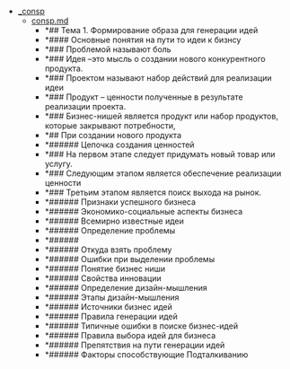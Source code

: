 - <a href = "F:\Node_projects\Node_Way\NBase\_Md\_Index\_TGUniversitet\I_kurs\+Проектная_деятельность_1_pdf\1. Формирование образа для генерации идей\_consp\cat._consp\dir._consp.md">_consp</a>
    - <a href = "F:\Node_projects\Node_Way\NBase\_Md\_Index\_TGUniversitet\I_kurs\+Проектная_деятельность_1_pdf\1. Формирование образа для генерации идей\_consp\consp.md">consp.md</a>
        - *## Тема 1. Формирование образа для генерации идей
        - *#### Основные понятия на пути то идеи к бизнсу
        - *### Проблемой называют боль
        - *### Идея –это мысль о создании нового конкурентного продукта.
        - *### Проектом называют набор действий для реализации идеи
        - *### Продукт – ценности полученные в результате реализации проекта.
        - *### Бизнес-нишей является продукт или набор продуктов, которые закрывают потребности,
        - *## При создании нового продукта 
        - *###### Цепочка создания ценностей
        - *### На первом этапе следует придумать новый товар или услугу.
        - *### Следующим этапом является обеспечение реализации ценности
        - *### Третьим этапом является поиск выхода на рынок.
        - *###### Признаки успешного бизнеса
        - *###### Экономико-социальные аспекты бизнеса
        - *###### Всемирно известные идеи
        - *###### Определение проблемы
        - *######
        - *###### Откуда взять проблему
        - *###### Ошибки при выделении проблемы
        - *###### Понятие бизнес ниши
        - *###### Свойства инновации
        - *###### Определение дизайн-мышления
        - *###### Этапы дизайн-мышления
        - *###### Источники бизнес идей
        - *###### Правила генерации идей
        - *###### Типичные ошибки в поиске бизнес-идей
        - *###### Правила выбора идей для бизнеса
        - *###### Препятствия на пути генерации идей
        - *###### Факторы способствующие Подталкиванию
